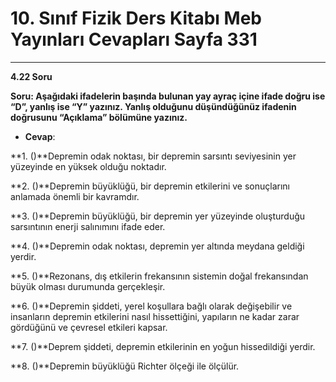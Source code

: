 # 10. Sınıf Fizik Ders Kitabı Meb Yayınları Cevapları Sayfa 331

---

**4.22 Soru**

**Soru: Aşağıdaki ifadelerin başında bulunan yay ayraç içine ifade doğru ise “D”, yanlış ise “Y” yazınız. Yanlış olduğunu düşündüğünüz ifadenin doğrusunu “Açıklama” bölümüne yazınız.**

-   **Cevap**:

**1. ()**Depremin odak noktası, bir depremin sarsıntı seviyesinin yer yüzeyinde en yüksek olduğu noktadır.

**2. ()**Depremin büyüklüğü, bir depremin etkilerini ve sonuçlarını anlamada önemli bir kavramdır.

**3. ()**Depremin büyüklüğü, bir depremin yer yüzeyinde oluşturduğu sarsıntının enerji salınımını ifade eder.

**4. ()**Depremin odak noktası, depremin yer altında meydana geldiği yerdir.

**5. ()**Rezonans, dış etkilerin frekansının sistemin doğal frekansından büyük olması durumunda gerçekleşir.

**6. ()**Depremin şiddeti, yerel koşullara bağlı olarak değişebilir ve insanların depremin etkilerini nasıl hissettiğini, yapıların ne kadar zarar gördüğünü ve çevresel etkileri kapsar.

**7. ()**Deprem şiddeti, depremin etkilerinin en yoğun hissedildiği yerdir.

**8. ()**Depremin büyüklüğü Richter ölçeği ile ölçülür.
